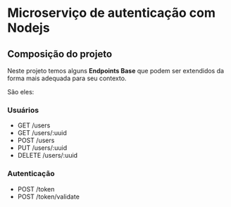 # Microserviço de autenticação com Nodejs

## Composição do projeto

Neste projeto temos alguns **Endpoints Base** que podem ser extendidos da forma mais adequada para seu contexto.

São eles:

### Usuários

- GET /users
- GET /users/:uuid
- POST /users
- PUT /users/:uuid
- DELETE /users/:uuid

### Autenticação

- POST /token
- POST /token/validate
